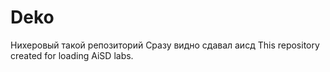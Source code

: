 # Deko
Нихеровый такой репозиторий
Сразу видно сдавал аисд
This repository created for loading AiSD labs.
